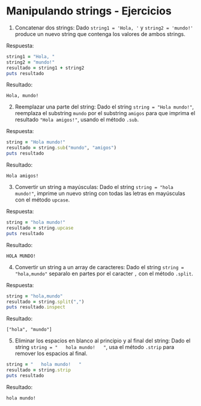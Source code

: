 # Manipulando strings - Ejercicios

1. Concatenar dos strings: Dado `string1 = 'Hola, '` y `string2 = 'mundo!'` produce un nuevo string que contenga los valores de ambos strings.

Respuesta:

```ruby
string1 = "Hola, "
string2 = "mundo!"
resultado = string1 + string2
puts resultado
```
Resultado:
```
Hola, mundo!
```

2. Reemplazar una parte del string: Dado el string `string = "Hola mundo!"`, reemplaza el substring `mundo` por el substring `amigos` para que imprima el resultado `"Hola amigos!"`, usando el método `.sub`.

Respuesta:

```ruby
string = "Hola mundo!"
resultado = string.sub("mundo", "amigos")
puts resultado
```
Resultado:
```
Hola amigos!
```

3. Convertir un string a mayúsculas: Dado el string `string = "hola mundo!"`, imprime un nuevo string con todas las letras en mayúsculas con el método `upcase`.

Respuesta:

```ruby
string = "hola mundo!"
resultado = string.upcase
puts resultado
```
Resultado:
```
HOLA MUNDO!
```

4. Convertir un string a un array de caracteres: Dado el string `string = "hola,mundo"` separalo en partes por el caracter `,` con el método `.split`.

Respuesta:

```ruby
string = "hola,mundo"
resultado = string.split(",")
puts resultado.inspect
```
Resultado:
```
["hola", "mundo"]
```

5. Eliminar los espacios en blanco al principio y al final del string: Dado el string `string = "   hola mundo!   "`, usa el método `.strip` para remover los espacios al final.

```ruby
string = "   hola mundo!   "
resultado = string.strip
puts resultado
```
Resultado:
```
hola mundo!
```